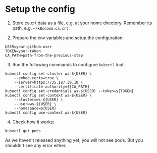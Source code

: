 # Setup the config

1. Store ca.crt data as a file, e.g. at your home directory. Remember its path, e.g. `~/k8scomm.ca.crt`.

2. Prepare the env variables and setup the configuration:
```
USER=your-github-user
TOKEN=your-token
CA_PATH=path-from-the-previous-step
```

3. Run the following commands to configure `kubectl` tool:
```
kubectl config set-cluster ws-${USER} \
    --embed-certs=true \
    --server=https://35.187.39.10 \
    --certificate-authority=${CA_PATH}
kubectl config set-credentials ws-${USER} --token=${TOKEN}
kubectl config set-context ws-${USER} \
    --cluster=ws-${USER} \
    --user=ws-${USER} \
    --namespace=${USER}
kubectl config use-context ws-${USER}
```

4. Check how it works:

```
kubectl get pods
```

As we haven't released anything yet, you will not see pods. But you shouldn't see any error either.
